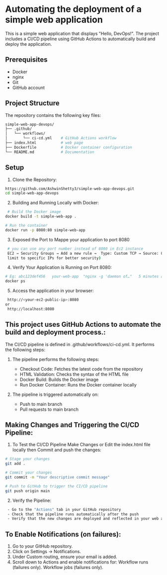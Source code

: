 # Automating the deployment of a simple web application

This is a simple web application that displays "Hello, DevOps!". The project includes a CI/CD pipeline using GitHub Actions to automatically build and deploy the application.

## Prerequisites

- Docker
- nginx
- Git
- GitHub account

## Project Structure
The repository contains the following key files:
```bash
simple-web-app-devops/
├── .github/
│   └── workflows/
│       └── ci-cd.yml    # GitHub Actions workflow
├── index.html           # web page
├── Dockerfile           # Docker container configuration
└── README.md            # Documentation
   ```
## Setup

1. Clone the Repository:

```bash
https://github.com/AshwinShetty3/simple-web-app-devops.git
cd simple-web-app-devops
   ```

2. Building and Running Locally with Docker:

```bash
 # Build the Docker image
docker build -t simple-web-app .

# Run the container
docker run -p 8080:80 simple-web-app

   ```

3. Exposed the Port to Mappe your application to port 8080 
```bash
 # you can use any port number instead of 8080 in Ec2 instance
 EC2 → Security Groups → Add a new rule →  Type: Custom TCP → Source: 0.0.0.0/0 (or
 limit to specific IPs for better security)
   ```

4. Verify Your Application is Running on Port 8080:
 ```bash
# Eg: abc123def456   your-web-app  "nginx -g 'daemon of…"   5 minutes ago  Up 5 minutes  0.0.0.0:8080->80/tcp   web-app
 docker ps
   ```
   
5. Access the application in your browser:

```bash
 http://<your-ec2-public-ip>:8080
or
 http://localhost:8080
   ```
   

## This project uses GitHub Actions to automate the build and deployment process.:
The CI/CD pipeline is defined in .github/workflows/ci-cd.yml. It performs the following steps:

1. The pipeline performs the following steps:
   - Checkout Code: Fetches the latest code from the repository
   - HTML Validation: Checks the syntax of the HTML file
   - Docker Build: Builds the Docker image
   - Run Docker Container: Runs the Docker container locally

2. The pipeline is triggered automatically on:
   - Push to main branch
   - Pull requests to main branch


## Making Changes and Triggering the CI/CD Pipeline:

1. To Test the CI/CD Pipeline Make Changes or Edit the index.html file locally then Commit and push the changes:

```bash
# Stage your changes
git add .

# Commit your changes
git commit -m "Your descriptive commit message"

# Push to GitHub to trigger the CI/CD pipeline
git push origin main
  ```
2. Verify the Pipeline:

```bash
 - Go to the "Actions" tab in your GitHub repository
 - Check that the pipeline runs automatically after the push
 - Verify that the new changes are deployed and reflected in your web app
  ```

## To Enable Notifications (on failures):
   1. Go to your GitHub repository.
   2. Click on Settings → Notifications.
   3. Under Custom routing, ensure your email is added.
   4. Scroll down to Actions and enable notifications for:
      Workflow runs (failures only).
      Workflow jobs (failures only).


     


